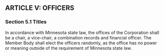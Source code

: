 ## ARTICLE V:  OFFICERS

### Section 5.1  Titles

In accordance with Minnesota state law, the offices of the Corporation shall be a chair, a vice-chair, a combination records and financial officer. The Member Body shall elect the officers randomly, as the office has no power or meaning outside of the requirement of Minnesota state law.
